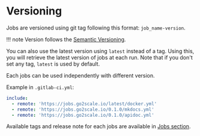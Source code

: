 # Versioning

Jobs are versioned using git tag following this format: `job_name-version`.

!!! note
    Version follows the [Semantic Versioning](https://semver.org/).

You can also use the latest version using `latest` instead of a tag. Using
this, you will retrieve the latest version of jobs at each run. Note that if
you don't set any tag, `latest` is used by default.

Each jobs can be used independently with different version.

Example in `.gitlab-ci.yml`:

```yaml
include:
  - remote: 'https://jobs.go2scale.io/latest/docker.yml'
  - remote: 'https://jobs.go2scale.io/0.1.0/mkdocs.yml'
  - remote: 'https://jobs.go2scale.io/0.1.0/apidoc.yml'
```

Available tags and release note for each jobs are available in [Jobs
section](/jobs/).
